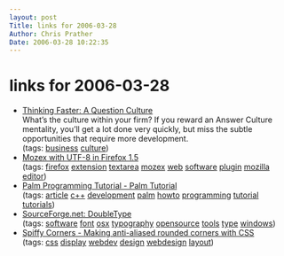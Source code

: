 ```yaml
---
layout: post
Title: links for 2006-03-28  
Author: Chris Prather
Date: 2006-03-28 10:22:35
---
```


# links for 2006-03-28
<ul class="delicious">
	<li>
		<div class="delicious-link"><a href="http://workingsmarter.typepad.com/my_weblog/2006/03/some_ideas_are_.html">Thinking Faster: A Question Culture</a></div>
		<div class="delicious-extended">What’s the culture within your firm? If you reward an Answer Culture mentality, you’ll get a lot done very quickly, but miss the subtle opportunities that require more development.</div>
		<div class="delicious-tags">(tags: <a href="http://del.icio.us/perigrin/business">business</a> <a href="http://del.icio.us/perigrin/culture">culture</a>)</div>
	</li>
	<li>
		<div class="delicious-link"><a href="http://www.gatsby.ucl.ac.uk/~iam23/code/mozex/">Mozex with UTF-8 in Firefox 1.5</a></div>
		<div class="delicious-tags">(tags: <a href="http://del.icio.us/perigrin/firefox">firefox</a> <a href="http://del.icio.us/perigrin/extension">extension</a> <a href="http://del.icio.us/perigrin/textarea">textarea</a> <a href="http://del.icio.us/perigrin/mozex">mozex</a> <a href="http://del.icio.us/perigrin/web">web</a> <a href="http://del.icio.us/perigrin/software">software</a> <a href="http://del.icio.us/perigrin/plugin">plugin</a> <a href="http://del.icio.us/perigrin/mozilla">mozilla</a> <a href="http://del.icio.us/perigrin/editor">editor</a>)</div>
	</li>
	<li>
		<div class="delicious-link"><a href="http://mobile.eric-poncet.com/palm/tutorial.html">Palm Programming Tutorial - Palm Tutorial</a></div>
		<div class="delicious-tags">(tags: <a href="http://del.icio.us/perigrin/article">article</a> <a href="http://del.icio.us/perigrin/c++">c++</a> <a href="http://del.icio.us/perigrin/development">development</a> <a href="http://del.icio.us/perigrin/palm">palm</a> <a href="http://del.icio.us/perigrin/howto">howto</a> <a href="http://del.icio.us/perigrin/programming">programming</a> <a href="http://del.icio.us/perigrin/tutorial">tutorial</a> <a href="http://del.icio.us/perigrin/tutorials">tutorials</a>)</div>
	</li>
	<li>
		<div class="delicious-link"><a href="http://sourceforge.net/projects/doubletype">SourceForge.net: DoubleType</a></div>
		<div class="delicious-tags">(tags: <a href="http://del.icio.us/perigrin/software">software</a> <a href="http://del.icio.us/perigrin/font">font</a> <a href="http://del.icio.us/perigrin/osx">osx</a> <a href="http://del.icio.us/perigrin/typography">typography</a> <a href="http://del.icio.us/perigrin/opensource">opensource</a> <a href="http://del.icio.us/perigrin/tools">tools</a> <a href="http://del.icio.us/perigrin/type">type</a> <a href="http://del.icio.us/perigrin/windows">windows</a>)</div>
	</li>
	<li>
		<div class="delicious-link"><a href="http://www.spiffycorners.com/">Spiffy Corners - Making anti-aliased rounded corners with CSS</a></div>
		<div class="delicious-tags">(tags: <a href="http://del.icio.us/perigrin/css">css</a> <a href="http://del.icio.us/perigrin/display">display</a> <a href="http://del.icio.us/perigrin/webdev">webdev</a> <a href="http://del.icio.us/perigrin/design">design</a> <a href="http://del.icio.us/perigrin/webdesign">webdesign</a> <a href="http://del.icio.us/perigrin/layout">layout</a>)</div>
	</li>
</ul>

